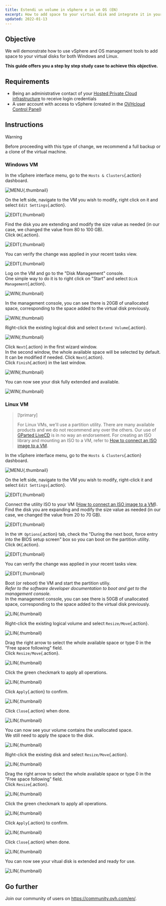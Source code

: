 ```yaml
---
title: Estendi un volume in vSphere e in un OS (EN)
excerpt: How to add space to your virtual disk and integrate it in your VM
updated: 2022-01-13
---
```


## Objective

We will demonstrate how to use vSphere and OS management tools to add space to your virtual disks for both Windows and Linux.

**This guide offers you a step by step study case to achieve this objective.**

## Requirements

- Being an administrative contact of your [Hosted Private Cloud infrastructure](https://www.ovhcloud.com/it/enterprise/products/hosted-private-cloud/) to receive login credentials
- A user account with access to vSphere (created in the [OVHcloud Control Panel](/links/manager))

## Instructions

> [!warning]
>
> Before proceeding with this type of change, we recommend a full backup or a clone of the virtual machine.
>

### Windows VM

In the vSphere interface menu, go to the `Hosts & Clusters`{.action} dashboard.

![MENU](images/en01dash.png){.thumbnail}

On the left side, navigate to the VM you wish to modify, right click on it and select `Edit Settings`{.action}.

![EDIT](images/en02vm.png){.thumbnail}

Find the disk you are extending and modify the size value as needed (in our case, we changed the value from 80 to 100 GB).<br>
Click `OK`{.action}.

![EDIT](images/en03hdd.png){.thumbnail}

You can verify the change was applied in your recent tasks view.

![EDIT](images/en04task.png){.thumbnail}

Log on the VM and go to the "Disk Management" console.<br>
One simple way to do it is to right click on "Start" and select `Disk Management`{.action}.

![WIN](images/en05start.png){.thumbnail}

In the management console, you can see there is 20GB of unallocated space, corresponding to the space added to the virtual disk previously.

![WIN](images/en06unallocated.png){.thumbnail}

Right-click the existing logical disk and select `Extend Volume`{.action}.

![WIN](images/en07extend.png){.thumbnail}

Click `Next`{.action} in the first wizard window.<br>
In the second window, the whole available space will be selected by default. It can be modified if needed. Click `Next`{.action}.<br>
Click `Finish`{.action} in the last window.

![WIN](images/en08wiz.png){.thumbnail}

You can now see your disk fully extended and available.

![WIN](images/en09done.png){.thumbnail}

### Linux VM

> [!primary]
>
> For Linux VMs, we'll use a partition utility. There are many available products and we do not recommend any over the others. Our use of [GParted LiveCD](http://gparted.sourceforge.net/livecd.php) is in no way an endorsement.
> For creating an ISO library and mounting an ISO to a VM, refer to [How to connect an ISO image to a VM](/pages/hosted_private_cloud/hosted_private_cloud_powered_by_vmware/how_to_connect_an_iso_image_to_a_vm).

In the vSphere interface menu, go to the `Hosts & Clusters`{.action} dashboard.

![MENU](images/en01dash.png){.thumbnail}

On the left side, navigate to the VM you wish to modify, right-click it and select `Edit Settings`{.action}.

![EDIT](images/en10vm.png){.thumbnail}

Connect the utility ISO to your VM ([How to connect an ISO image to a VM](/pages/hosted_private_cloud/hosted_private_cloud_powered_by_vmware/how_to_connect_an_iso_image_to_a_vm)).<br> 
Find the disk you are expanding and modify the size value as needed (in our case, we changed the value from 20 to 70 GB).<br>

![EDIT](images/en11hdd.png){.thumbnail}

In the `VM Options`{.action} tab, check the "During the next boot, force entry into the BIOS setup screen" box so you can boot on the partition utility.<br>
Click `OK`{.action}.

![EDIT](images/en12bios.png){.thumbnail}

You can verify the change was applied in your recent tasks view.

![EDIT](images/en13task.png){.thumbnail}

Boot (or reboot) the VM and start the partition utiliy.<br>
*Refer to the software developer documentation to boot and get to the management console.*<br>
In the management console, you can see there is 50GB of unallocated space, corresponding to the space added to the virtual disk previously.

![LIN](images/en14unallocated.png){.thumbnail}

Right-click the existing logical volume and select `Resize/Move`{.action}.

![LIN](images/en15extend.png){.thumbnail}

Drag the right arrow to select the whole available space or type 0 in the "Free space following" field.<br>
Click `Resize/Move`{.action}.

![LIN](images/en16wiz.png){.thumbnail}

Click the green checkmark to apply all operations.

![LIN](images/en17apply.png){.thumbnail}

Click `Apply`{.action} to confirm.

![LIN](images/en18confirm.png){.thumbnail}

Click `Close`{.action} when done.

![LIN](images/en19close.png){.thumbnail}

You can now see your volume contains the unallocated space.<br>
We still need to apply the space to the disk.

![LIN](images/en20disk.png){.thumbnail}

Right-click the existing disk and select `Resize/Move`{.action}.

![LIN](images/en21extend.png){.thumbnail}

Drag the right arrow to select the whole available space or type 0 in the "Free space following" field.<br>
Click `Resize`{.action}.

![LIN](images/en22wiz.png){.thumbnail}

Click the green checkmark to apply all operations.

![LIN](images/en23apply.png){.thumbnail}

Click `Apply`{.action} to confirm.

![LIN](images/en18confirm.png){.thumbnail}

Click `Close`{.action} when done.

![LIN](images/en19close.png){.thumbnail}

You can now see your vitual disk is extended and ready for use.<br>

![LIN](images/en24done.png){.thumbnail}

## Go further

Join our community of users on <https://community.ovh.com/en/>.
